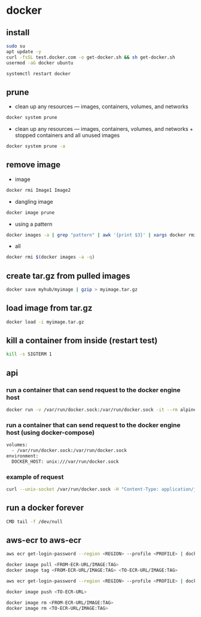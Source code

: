 # docker
## install
```bash
sudo su
apt update -y
curl -fsSL test.docker.com -o get-docker.sh && sh get-docker.sh
usermod -aG docker ubuntu

systemctl restart docker
```
## prune
- clean up any resources — images, containers, volumes, and networks
```bash
docker system prune
```
- clean up any resources — images, containers, volumes, and networks + stopped containers and all unused images
```bash
docker system prune -a
```
## remove image
- image
```bash
docker rmi Image1 Image2
```
- dangling image
```bash
docker image prune
```
- using a pattern
```bash
docker images -a | grep "pattern" | awk '{print $3}' | xargs docker rmi
```
- all
```bash
docker rmi $(docker images -a -q)
```
## create tar.gz from pulled images
```bash
docker save myhub/myimage | gzip > myimage.tar.gz
```
## load image from tar.gz
```bash
docker load -i myimage.tar.gz
```
## kill a container from inside (restart test)
```bash
kill -s SIGTERM 1
```
## api
### run a container that can send request to the docker engine host
```bash
docker run -v /var/run/docker.sock:/var/run/docker.sock -it --rm alpine /bin/ash
```
### run a container that can send request to the docker engine host (using docker-compose)
```bash
volumes:
  - /var/run/docker.sock:/var/run/docker.sock
environment:
  DOCKER_HOST: unix:///var/run/docker.sock
```
### example of request
```bash
curl --unix-socket /var/run/docker.sock -H "Content-Type: application/json" -d '{"Image": "alpine"}' -X POST http://localhost/v1.39/containers/create
```
## run a docker forever
```bash
CMD tail -f /dev/null
```
## aws-ecr to aws-ecr
```bash
aws ecr get-login-password --region <REGION> --profile <PROFILE> | docker login --username <USERNAME> --password-stdin <FROM-ECR-URL>

docker image pull <FROM-ECR-URL/IMAGE:TAG>
docker image tag <FROM-ECR-URL/IMAGE:TAG> <TO-ECR-URL/IMAGE:TAG>

aws ecr get-login-password --region <REGION> --profile <PROFILE> | docker login --username <USERNAME> --password-stdin <TO-ECR-URL>

docker image push <TO-ECR-URL>

docker image rm <FROM-ECR-URL/IMAGE:TAG>
docker image rm <TO-ECR-URL/IMAGE:TAG>
```

